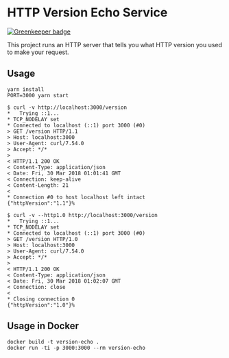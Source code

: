 # HTTP Version Echo Service

[![Greenkeeper badge](https://badges.greenkeeper.io/appfolio/http_version_echo_service.svg)](https://greenkeeper.io/)

This project runs an HTTP server that tells you what HTTP version you used to make your request.

## Usage

```
yarn install
PORT=3000 yarn start
```

```
$ curl -v http://localhost:3000/version
*   Trying ::1...
* TCP_NODELAY set
* Connected to localhost (::1) port 3000 (#0)
> GET /version HTTP/1.1
> Host: localhost:3000
> User-Agent: curl/7.54.0
> Accept: */*
>
< HTTP/1.1 200 OK
< Content-Type: application/json
< Date: Fri, 30 Mar 2018 01:01:41 GMT
< Connection: keep-alive
< Content-Length: 21
<
* Connection #0 to host localhost left intact
{"httpVersion":"1.1"}%
```

```
$ curl -v --http1.0 http://localhost:3000/version
*   Trying ::1...
* TCP_NODELAY set
* Connected to localhost (::1) port 3000 (#0)
> GET /version HTTP/1.0
> Host: localhost:3000
> User-Agent: curl/7.54.0
> Accept: */*
>
< HTTP/1.1 200 OK
< Content-Type: application/json
< Date: Fri, 30 Mar 2018 01:02:07 GMT
< Connection: close
<
* Closing connection 0
{"httpVersion":"1.0"}%
```

## Usage in Docker

```
docker build -t version-echo .
docker run -ti -p 3000:3000 --rm version-echo
```
